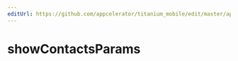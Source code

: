 ```yaml
---
editUrl: https://github.com/appcelerator/titanium_mobile/edit/master/apidoc/Titanium/Contacts/Contacts.yml
---
```

# showContactsParams

<TypeHeader/>

<ApiDocs/>
